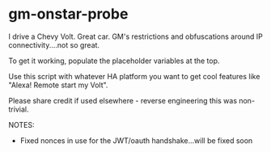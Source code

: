 # gm-onstar-probe

I drive a Chevy Volt. Great car. GM's restrictions and obfuscations around IP connectivity....not so great.

To get it working, populate the placeholder variables at the top.

Use this script with whatever HA platform you want to get cool features like "Alexa! Remote start my Volt". 

Please share credit if used elsewhere - reverse engineering this was non-trivial. 

NOTES:

- Fixed nonces in use for the JWT/oauth handshake...will be fixed soon
